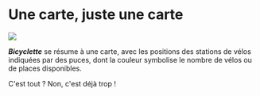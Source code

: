 # Une carte, juste une carte

![](images/screenshots/NotreDame@2x.png)

***Bicyclette*** se résume à une carte, avec les positions des stations de vélos indiquées par des puces, dont la couleur symbolise le nombre de vélos ou de places disponibles.

C'est tout&nbsp;? Non, c'est déjà trop&nbsp;!

